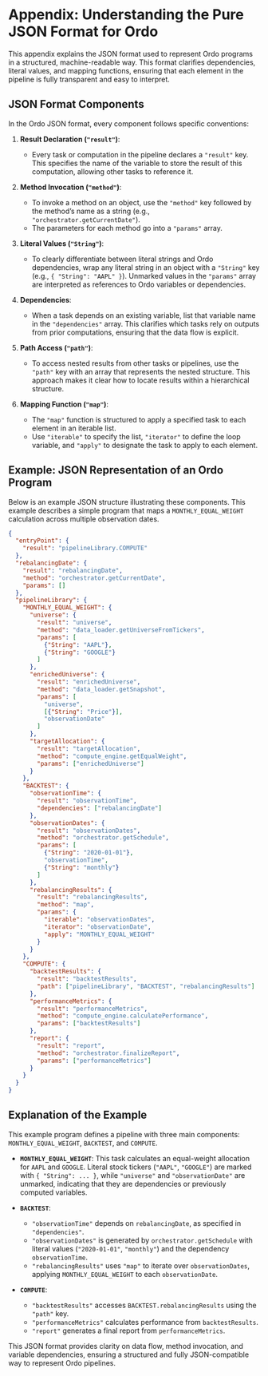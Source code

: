 
# Appendix: Understanding the Pure JSON Format for Ordo

This appendix explains the JSON format used to represent Ordo programs in a structured, machine-readable way. 
This format clarifies dependencies, literal values, and mapping functions, ensuring that each element in the pipeline 
is fully transparent and easy to interpret.

## JSON Format Components

In the Ordo JSON format, every component follows specific conventions:

1. **Result Declaration (`"result"`)**: 
   - Every task or computation in the pipeline declares a `"result"` key. This specifies the name of the variable to store 
     the result of this computation, allowing other tasks to reference it.

2. **Method Invocation (`"method"`)**:
   - To invoke a method on an object, use the `"method"` key followed by the method’s name as a string (e.g., `"orchestrator.getCurrentDate"`).
   - The parameters for each method go into a `"params"` array.

3. **Literal Values (`"String"`)**:
   - To clearly differentiate between literal strings and Ordo dependencies, wrap any literal string in an object with a 
     `"String"` key (e.g., `{ "String": "AAPL" }`). Unmarked values in the `"params"` array are interpreted as references 
     to Ordo variables or dependencies.

4. **Dependencies**:
   - When a task depends on an existing variable, list that variable name in the `"dependencies"` array. This clarifies 
     which tasks rely on outputs from prior computations, ensuring that the data flow is explicit.

5. **Path Access (`"path"`)**:
   - To access nested results from other tasks or pipelines, use the `"path"` key with an array that represents the nested 
     structure. This approach makes it clear how to locate results within a hierarchical structure.

6. **Mapping Function (`"map"`)**:
   - The `"map"` function is structured to apply a specified task to each element in an iterable list.
   - Use `"iterable"` to specify the list, `"iterator"` to define the loop variable, and `"apply"` to designate the task 
     to apply to each element.

## Example: JSON Representation of an Ordo Program

Below is an example JSON structure illustrating these components. This example describes a simple program that maps 
a `MONTHLY_EQUAL_WEIGHT` calculation across multiple observation dates.

```json
{
  "entryPoint": {
    "result": "pipelineLibrary.COMPUTE"
  },
  "rebalancingDate": {
    "result": "rebalancingDate",
    "method": "orchestrator.getCurrentDate",
    "params": []
  },
  "pipelineLibrary": {
    "MONTHLY_EQUAL_WEIGHT": {
      "universe": {
        "result": "universe",
        "method": "data_loader.getUniverseFromTickers",
        "params": [
          {"String": "AAPL"},
          {"String": "GOOGLE"}
        ]
      },
      "enrichedUniverse": {
        "result": "enrichedUniverse",
        "method": "data_loader.getSnapshot",
        "params": [
          "universe",
          [{"String": "Price"}],
          "observationDate"
        ]
      },
      "targetAllocation": {
        "result": "targetAllocation",
        "method": "compute_engine.getEqualWeight",
        "params": ["enrichedUniverse"]
      }
    },
    "BACKTEST": {
      "observationTime": {
        "result": "observationTime",
        "dependencies": ["rebalancingDate"]
      },
      "observationDates": {
        "result": "observationDates",
        "method": "orchestrator.getSchedule",
        "params": [
          {"String": "2020-01-01"},
          "observationTime",
          {"String": "monthly"}
        ]
      },
      "rebalancingResults": {
        "result": "rebalancingResults",
        "method": "map",
        "params": {
          "iterable": "observationDates",
          "iterator": "observationDate",
          "apply": "MONTHLY_EQUAL_WEIGHT"
        }
      }
    },
    "COMPUTE": {
      "backtestResults": {
        "result": "backtestResults",
        "path": ["pipelineLibrary", "BACKTEST", "rebalancingResults"]
      },
      "performanceMetrics": {
        "result": "performanceMetrics",
        "method": "compute_engine.calculatePerformance",
        "params": ["backtestResults"]
      },
      "report": {
        "result": "report",
        "method": "orchestrator.finalizeReport",
        "params": ["performanceMetrics"]
      }
    }
  }
}
```

## Explanation of the Example

This example program defines a pipeline with three main components: `MONTHLY_EQUAL_WEIGHT`, `BACKTEST`, and `COMPUTE`.

- **`MONTHLY_EQUAL_WEIGHT`**: This task calculates an equal-weight allocation for `AAPL` and `GOOGLE`. Literal stock tickers (`"AAPL"`, `"GOOGLE"`) 
  are marked with `{ "String": ... }`, while `"universe"` and `"observationDate"` are unmarked, indicating that they are dependencies or previously computed variables.

- **`BACKTEST`**: 
  - `"observationTime"` depends on `rebalancingDate`, as specified in `"dependencies"`.
  - `"observationDates"` is generated by `orchestrator.getSchedule` with literal values (`"2020-01-01"`, `"monthly"`) and the dependency `observationTime`.
  - `"rebalancingResults"` uses `"map"` to iterate over `observationDates`, applying `MONTHLY_EQUAL_WEIGHT` to each `observationDate`.

- **`COMPUTE`**: 
  - `"backtestResults"` accesses `BACKTEST.rebalancingResults` using the `"path"` key.
  - `"performanceMetrics"` calculates performance from `backtestResults`.
  - `"report"` generates a final report from `performanceMetrics`.

This JSON format provides clarity on data flow, method invocation, and variable dependencies, ensuring a structured and fully JSON-compatible way to represent Ordo pipelines.

